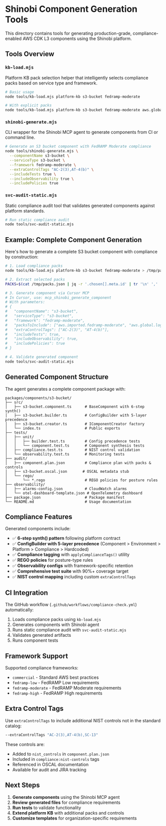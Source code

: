 # Shinobi Component Generation Tools

This directory contains tools for generating production-grade, compliance-enabled AWS CDK L3 components using the Shinobi platform.

## Tools Overview

### `kb-load.mjs`
Platform KB pack selection helper that intelligently selects compliance packs based on service type and framework.

```bash
# Basic usage
node tools/kb-load.mjs platform-kb s3-bucket fedramp-moderate

# With explicit packs
node tools/kb-load.mjs platform-kb s3-bucket fedramp-moderate aws.global.logging aws.service.s3
```

### `shinobi-generate.mjs`
CLI wrapper for the Shinobi MCP agent to generate components from CI or command line.

```bash
# Generate an S3 bucket component with FedRAMP Moderate compliance
node tools/shinobi-generate.mjs \
  --componentName s3-bucket \
  --serviceType s3-bucket \
  --framework fedramp-moderate \
  --extraControlTags "AC-2(3),AT-4(b)" \
  --includeTests true \
  --includeObservability true \
  --includePolicies true
```

### `svc-audit-static.mjs`
Static compliance audit tool that validates generated components against platform standards.

```bash
# Run static compliance audit
node tools/svc-audit-static.mjs
```

## Example: Complete Component Generation

Here's how to generate a complete S3 bucket component with compliance by construction:

```bash
# 1. Load compliance packs
node tools/kb-load.mjs platform-kb s3-bucket fedramp-moderate > /tmp/packs.json

# 2. Extract selected packs
PACKS=$(cat /tmp/packs.json | jq -r '.chosen[].meta.id' | tr '\n' ',' | sed 's/,$//')

# 3. Generate component via Cursor MCP
# In Cursor, use: mcp_shinobi_generate_component
# With parameters:
# {
#   "componentName": "s3-bucket",
#   "serviceType": "s3-bucket", 
#   "framework": "fedramp-moderate",
#   "packsToInclude": ["aws.imported.fedramp-moderate", "aws.global.logging", "aws.service.s3"],
#   "extraControlTags": ["AC-2(3)", "AT-4(b)"],
#   "includeTests": true,
#   "includeObservability": true,
#   "includePolicies": true
# }

# 4. Validate generated component
node tools/svc-audit-static.mjs
```

## Generated Component Structure

The agent generates a complete component package with:

```
packages/components/s3-bucket/
├── src/
│   ├── s3-bucket.component.ts      # BaseComponent with 6-step synth()
│   ├── s3-bucket.builder.ts        # ConfigBuilder with 5-layer precedence
│   ├── s3-bucket.creator.ts        # IComponentCreator factory
│   └── index.ts                    # Public exports
├── tests/
│   ├── unit/
│   │   ├── builder.test.ts         # Config precedence tests
│   │   └── component.test.ts       # Component synthesis tests
│   ├── compliance.test.ts          # NIST control validation
│   └── observability.test.ts       # Monitoring tests
├── audit/
│   ├── component.plan.json         # Compliance plan with packs & controls
│   ├── s3-bucket.oscal.json       # OSCAL metadata stub
│   └── rego/
│       └── *.rego                  # REGO policies for posture rules
├── observability/
│   ├── alarms-config.json          # CloudWatch alarms
│   └── otel-dashboard-template.json # OpenTelemetry dashboard
├── package.json                    # Package manifest
└── README.md                       # Usage documentation
```

## Compliance Features

Generated components include:

- ✅ **6-step synth() pattern** following platform contract
- ✅ **ConfigBuilder with 5-layer precedence** (Component > Environment > Platform > Compliance > Hardcoded)
- ✅ **Compliance tagging** with `applyComplianceTags()` utility
- ✅ **REGO policies** for posture-type rules
- ✅ **Observability configs** with framework-specific retention
- ✅ **Comprehensive test suite** with 90%+ coverage target
- ✅ **NIST control mapping** including custom `extraControlTags`

## CI Integration

The GitHub workflow (`.github/workflows/compliance-check.yml`) automatically:

1. Loads compliance packs using `kb-load.mjs`
2. Generates components with Shinobi agent
3. Runs static compliance audit with `svc-audit-static.mjs`
4. Validates generated artifacts
5. Runs component tests

## Framework Support

Supported compliance frameworks:
- `commercial` - Standard AWS best practices
- `fedramp-low` - FedRAMP Low requirements
- `fedramp-moderate` - FedRAMP Moderate requirements  
- `fedramp-high` - FedRAMP High requirements

## Extra Control Tags

Use `extraControlTags` to include additional NIST controls not in the standard catalog:

```bash
--extraControlTags "AC-2(3),AT-4(b),SC-13"
```

These controls are:
- Added to `nist_controls` in `component.plan.json`
- Included in `compliance:nist-controls` tags
- Referenced in OSCAL documentation
- Available for audit and JIRA tracking

## Next Steps

1. **Generate components** using the Shinobi MCP agent
2. **Review generated files** for compliance requirements
3. **Run tests** to validate functionality
4. **Extend platform KB** with additional packs and controls
5. **Customize templates** for organization-specific requirements